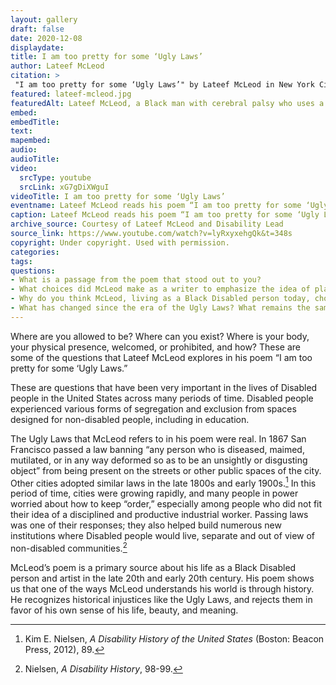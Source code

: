 ```yaml
--- 
layout: gallery
draft: false
date: 2020-12-08
displaydate: 
title: I am too pretty for some ‘Ugly Laws’
author: Lateef McLeod
citation: >
 "I am too pretty for some ‘Ugly Laws’" by Lateef McLeod in New York City Civil Rights History Project, Accessed: [Month Day, Year], https://nyccivilrightshistory.org/gallery/lateef-mcleod.
featured: lateef-mcleod.jpg
featuredAlt: Lateef McLeod, a Black man with cerebral palsy who uses a wheelchair reads his poem with an assisted communication device for a video conference
embed: 
embedTitle: 
text: 
mapembed: 
audio: 
audioTitle: 
video:	
  srcType: youtube
  srcLink: xG7gDiXWguI
videoTitle: I am too pretty for some ‘Ugly Laws’
eventname: Lateef McLeod reads his poem “I am too pretty for some ‘Ugly Laws.’”
caption: Lateef McLeod reads his poem “I am too pretty for some ‘Ugly Laws.’”
archive_source: Courtesy of Lateef McLeod and Disability Lead
source_link: https://www.youtube.com/watch?v=lyRxyxehgQk&t=348s
copyright: Under copyright. Used with permission.
categories: 
tags: 
questions: 
- What is a passage from the poem that stood out to you? 
- What choices did McLeod make as a writer to emphasize the idea of place - where people can be, where they can’t be, where they want to be?
- Why do you think McLeod, living as a Black Disabled person today, chose to write a poem about these laws from more than one hundred years ago? 
- What has changed since the era of the Ugly Laws? What remains the same? 
--- 
```


Where are you allowed to be? Where can you exist? Where is your body, your physical presence, welcomed, or prohibited, and how? These are some of the questions that Lateef McLeod explores in his poem “I am too pretty for some ‘Ugly Laws.”

These are questions that have been very important in the lives of Disabled people in the United States across many periods of time. Disabled people experienced various forms of segregation and exclusion from spaces designed for non-disabled people, including in education.

The Ugly Laws that McLeod refers to in his poem were real. In 1867 San Francisco passed a law banning “any person who is diseased, maimed, mutilated, or in any way deformed so as to be an unsightly or disgusting object” from being present on the streets or other public spaces of the city. Other cities adopted similar laws in the late 1800s and early 1900s.[^1] In this period of time, cities were growing rapidly, and many people in power worried about how to keep “order,” especially among people who did not fit their idea of a disciplined and productive industrial worker. Passing laws was one of their responses; they also helped build numerous new institutions where Disabled people would live, separate and out of view of non-disabled communities.[^2]

McLeod’s poem is a primary source about his life as a Black Disabled person and artist in the late 20th and early 20th century. His poem shows us that one of the ways McLeod understands his world is through history. He recognizes historical injustices like the Ugly Laws, and rejects them in favor of his own sense of his life, beauty, and meaning.

[^1]: Kim E. Nielsen, *A Disability History of the United States* (Boston: Beacon Press, 2012), 89.

[^2]: Nielsen, *A Disability History*, 98-99.
